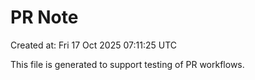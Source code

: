 # PR Note

Created at: Fri 17 Oct 2025 07:11:25 UTC

This file is generated to support testing of PR workflows.
